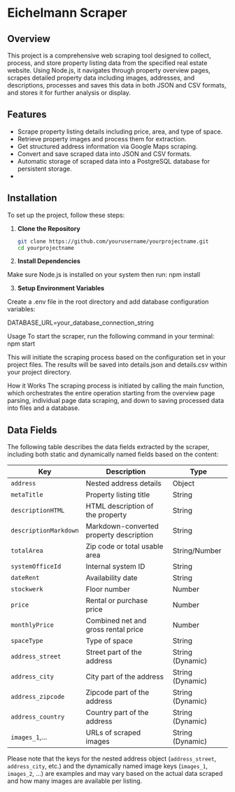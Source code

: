 # Eichelmann Scraper

## Overview
This project is a comprehensive web scraping tool designed to collect, process, and store property listing data from the specified real estate website. Using Node.js, it navigates through property overview pages, scrapes detailed property data including images, addresses, and descriptions, processes and saves this data in both JSON and CSV formats, and stores it for further analysis or display.

## Features
- Scrape property listing details including price, area, and type of space.
- Retrieve property images and process them for extraction.
- Get structured address information via Google Maps scraping.
- Convert and save scraped data into JSON and CSV formats.
- Automatic storage of scraped data into a PostgreSQL database for persistent storage.
- 
## Installation
To set up the project, follow these steps:

1. **Clone the Repository**
   ```bash
   git clone https://github.com/yourusername/yourprojectname.git
   cd yourprojectname
   
2. **Install Dependencies**

Make sure Node.js is installed on your system then run:
npm install

3. **Setup Environment Variables**

Create a 
.env
 file in the root directory and add database configuration variables:

DATABASE_URL=your_database_connection_string

Usage
To start the scraper, run the following command in your terminal:
npm start

This will initiate the scraping process based on the configuration set in your project files. The results will be saved into details.json and details.csv within your project directory.

How it Works
The scraping process is initiated by calling the main function, which orchestrates the entire operation starting from the overview page parsing, individual page data scraping, and down to saving processed data into files and a database.

## Data Fields

The following table describes the data fields extracted by the scraper, including both static and dynamically named fields based on the content:

| Key                  | Description                                   | Type            |
|----------------------|-----------------------------------------------|-----------------|
| `address`            | Nested address details                        | Object          |
| `metaTitle`          | Property listing title                        | String          |
| `descriptionHTML`    | HTML description of the property              | String          |
| `descriptionMarkdown`| Markdown-converted property description       | String          |
| `totalArea`          | Zip code or total usable area                 | String/Number   |
| `systemOfficeId`     | Internal system ID                            | String          |
| `dateRent`           | Availability date                             | String          |
| `stockwerk`          | Floor number                                  | Number          |
| `price`              | Rental or purchase price                      | Number          |
| `monthlyPrice`       | Combined net and gross rental price           | Number          |
| `spaceType`          | Type of space                                 | String          |
| `address_street`     | Street part of the address                    | String (Dynamic)|
| `address_city`       | City part of the address                      | String (Dynamic)|
| `address_zipcode`    | Zipcode part of the address                   | String (Dynamic)|
| `address_country`    | Country part of the address                   | String (Dynamic)|
| `images_1`,...       | URLs of scraped images                        | String (Dynamic)|

Please note that the keys for the nested address object (`address_street`, `address_city`, etc.) and the dynamically named image keys (`images_1`, `images_2`, ...) are examples and may vary based on the actual data scraped and how many images are available per listing.